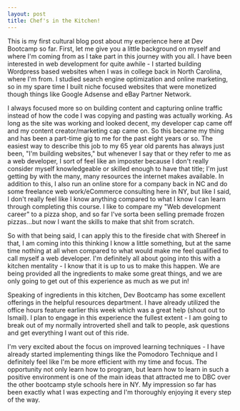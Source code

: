 ```yaml
---
layout: post
title: Chef's in the Kitchen!
---
```


  This is my first cultural blog post about my experience here at Dev Bootcamp so far.  First, let me give you a little background on myself and where I'm coming from as I take part in this journey with you all.  I have been interested in web development for quite awhile - I started building Wordpress based websites when I was in college back in North Carolina, where I'm from.  I studied search engine optimization and online marketing, so in my spare time I built niche focused websites that were monetized though things like Google Adsense and  eBay Partner Network.

  I always focused more so on building content and capturing online traffic instead of how the code I was copying and pasting was actually working.  As long as the site was working and looked decent, my developer cap came off and my content creator/marketing cap came on.  So this became my thing and has been a part-time gig to me for the past eight years or so.   The easiest way to describe this job to my 65 year old parents has always just been, "I'm building websites," but whenever I say that or they refer to me as a web developer, I sort of feel like an imposter because I don't really consider myself knowledgeable or skilled enough to have that title; I'm just getting by with the many, many resources the internet makes available.  In addition to this, I also run an online store for a company back in NC and do some freelance web work/eCommerce consulting here in NY, but like I said, I don't really feel like I know anything compared to what I know I can learn through completing this course.  I like to compare my "Web development career" to a pizza shop, and so far I've sorta been selling premade frozen pizzas...but now I want the skills to make that shit from scratch.


  So with that being said, I can apply this to the fireside chat with Shereef in that, I am coming into this thinking I know a little something, but at the same time nothing at all when compared to what would make me feel qualified to call myself a web developer.  I'm definitely all about going into this with a kitchen mentality - I know that it is up to us to make this happen.  We are being provided all the ingredients to make some great things, and we are only going to get out of this experience as much as we put in!

  Speaking of ingredients in this kitchen, Dev Bootcamp has some excellent offerings in the helpful resources department.  I have already utilized the office hours feature earlier this week which was a great help (shout out to Ismail).  I plan to engage in this experience the fullest extent - I am going to break out of my normally introverted shell and talk to people, ask questions and get everything I want out of this ride.

  I'm very excited about the focus on improved learning techniques - I have already started implementing things like the Pomodoro Technique and I definitely feel like I'm be more efficient with my time and focus.  The opportunity not only learn how to program, but learn how to learn in such a positive environment is one of the main ideas that attracted me to DBC over the other bootcamp style schools here in NY. My impression so far has been exactly what I was expecting and I'm thoroughly enjoying it every step of the way.
